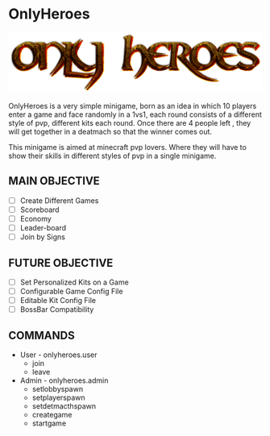 # OnlyHeroes
![](screenshots/logo.png)

OnlyHeroes is a very simple minigame, born as an idea in which 10 players enter a game and face randomly in a 1vs1, each round consists of a different style of pvp, different kits each round. Once there are 4 people left , they will get together in a deatmach so that the winner comes out.

This minigame is aimed at minecraft pvp lovers. Where they will have to show their skills in different styles of pvp in a single minigame.
 
## MAIN OBJECTIVE

- [ ] Create Different Games
- [ ] Scoreboard
- [ ] Economy
- [ ] Leader-board
- [ ] Join by Signs

## FUTURE OBJECTIVE

- [ ] Set Personalized Kits on a Game
- [ ] Configurable Game Config File
- [ ] Editable Kit Config File
- [ ] BossBar Compatibility

## COMMANDS

- User - onlyheroes.user
  - join
  - leave
- Admin - onlyheroes.admin
  - setlobbyspawn
  - setplayerspawn
  - setdetmacthspawn
  - creategame
  - startgame

